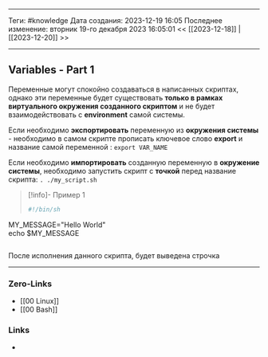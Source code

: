 ___
Теги: #knowledge 
Дата создания: 2023-12-19 16:05 
Последнее изменение: вторник 19-го декабря 2023 16:05:01
<< [[2023-12-18]] | [[2023-12-20]] >> 
___
## Variables - Part 1

Переменные могут спокойно создаваться в написанных скриптах, однако эти переменные будет существовать **только в рамках виртуального окружения созданного скриптом** и не будет взаимодействовать с **environment**  самой системы.

Если необходимо **экспортировать** переменную из **окружения системы** - необходимо в самом скрипте прописать ключевое слово **export** и название самой переменной : `export VAR_NAME`

Если необходимо **импортировать** созданную переменную в **окружение системы**, необходимо запустить скрипт с **точкой** перед название скрипта:
`. ./my_script.sh`

>[!info]- Пример 1
>```sh
>#!/bin/sh  
MY_MESSAGE="Hello World"  
echo $MY_MESSAGE
>```

После исполнения данного скрипта, будет выведена строчка 

___
### Zero-Links
- [[00 Linux]]
- [[00 Bash]]
### Links
- 
